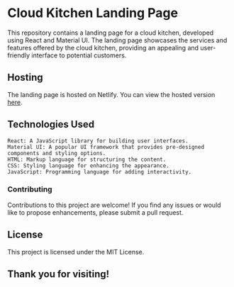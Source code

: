 # Cloud Kitchen Landing Page

This repository contains a landing page for a cloud kitchen, developed using React and Material UI. The landing page showcases the services and features offered by the cloud kitchen, providing an appealing and user-friendly interface to potential customers.

## Hosting

The landing page is hosted on Netlify. You can view the hosted version [here](https://master--timely-jelly-5304b3.netlify.app/).


## Technologies Used

    React: A JavaScript library for building user interfaces.
    Material UI: A popular UI framework that provides pre-designed components and styling options.
    HTML: Markup language for structuring the content.
    CSS: Styling language for enhancing the appearance.
    JavaScript: Programming language for adding interactivity.

### Contributing

Contributions to this project are welcome! If you find any issues or would like to propose enhancements, please submit a pull request.

## License

This project is licensed under the MIT License.

## Thank you for visiting!
